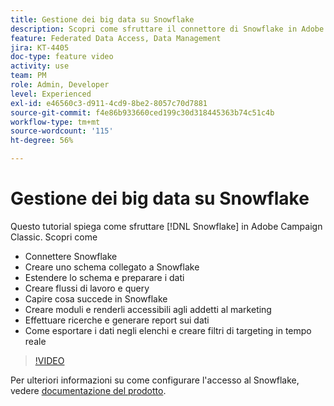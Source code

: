 ```yaml
---
title: Gestione dei big data su Snowflake
description: Scopri come sfruttare il connettore di Snowflake in Adobe Campaign Classic
feature: Federated Data Access, Data Management
jira: KT-4405
doc-type: feature video
activity: use
team: PM
role: Admin, Developer
level: Experienced
exl-id: e46560c3-d911-4cd9-8be2-8057c70d7881
source-git-commit: f4e86b933660ced199c30d318445363b74c51c4b
workflow-type: tm+mt
source-wordcount: '115'
ht-degree: 56%

---
```


# Gestione dei big data su Snowflake

Questo tutorial spiega come sfruttare [!DNL Snowflake] in Adobe Campaign Classic.
Scopri come

* Connettere Snowflake
* Creare uno schema collegato a Snowflake
* Estendere lo schema e preparare i dati
* Creare flussi di lavoro e query
* Capire cosa succede in Snowflake
* Creare moduli e renderli accessibili agli addetti al marketing
* Effettuare ricerche e generare report sui dati
* Come esportare i dati negli elenchi e creare filtri di targeting in tempo reale

>[!VIDEO](https://video.tv.adobe.com/v/31588?quality=12&learn=on)

Per ulteriori informazioni su come configurare l&#39;accesso al Snowflake, vedere [documentazione del prodotto](https://experienceleague.adobe.com/docs/campaign-classic/using/installing-campaign-classic/accessing-external-database/configure-fda/config-databases/configure-fda-snowflake.html?lang=en#installing-campaign-classic).
